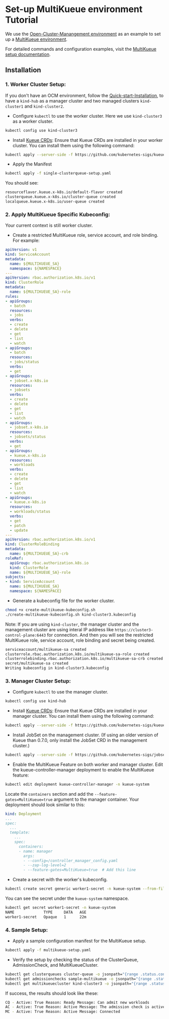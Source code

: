 
# Set-up MultiKueue environment Tutorial

We use the [Open-Cluster-Manangement environment](https://open-cluster-management.io) as an example to set up a [MultiKueue environment](https://kueue.sigs.k8s.io/docs/concepts/multikueue/). 

For detailed commands and configuration examples, visit the [MultiKueue setup documentation](https://kueue.sigs.k8s.io/docs/tasks/manage/setup_multikueue/).



## Installation

### 1. Worker Cluster Setup:
If you don't have an OCM environment, follow the [Quick-start-Installation](https://open-cluster-management.io/getting-started/quick-start/), to have a `kind-hub` as a manager cluster and two managed clusters `kind-cluster1` and `kind-cluster2`.

- Configure `kubectl` to use the worker cluster. Here we use `kind-cluster3` as a worker cluster.
```bash
kubectl config use kind-cluster3 
```

- Install [Kueue CRDs](https://github.com/kubernetes-sigs/kueue): Ensure that Kueue CRDs are installed in your worker cluster. You can install them using the following command:
```bash
kubectl apply --server-side -f https://github.com/kubernetes-sigs/kueue/releases/download/v0.7.1/manifests.yaml
```

- Apply the Manifest
```bash
kubectl apply -f single-clusterqueue-setup.yaml
```
You should see:
```bash
resourceflavor.kueue.x-k8s.io/default-flavor created
clusterqueue.kueue.x-k8s.io/cluster-queue created
localqueue.kueue.x-k8s.io/user-queue created
```

### 2. Apply MultiKueue Specific Kubeconfig:
Your current context is still worker cluster.
- Create a restricted MultiKueue role, service account, and role binding. For example: 

```yaml
apiVersion: v1
kind: ServiceAccount
metadata:
  name: ${MULTIKUEUE_SA}
  namespace: ${NAMESPACE}
---
apiVersion: rbac.authorization.k8s.io/v1
kind: ClusterRole
metadata:
  name: ${MULTIKUEUE_SA}-role
rules:
- apiGroups:
  - batch
  resources:
  - jobs
  verbs:
  - create
  - delete
  - get
  - list
  - watch
- apiGroups:
  - batch
  resources:
  - jobs/status
  verbs:
  - get
- apiGroups:
  - jobset.x-k8s.io
  resources:
  - jobsets
  verbs:
  - create
  - delete
  - get
  - list
  - watch
- apiGroups:
  - jobset.x-k8s.io
  resources:
  - jobsets/status
  verbs:
  - get
- apiGroups:
  - kueue.x-k8s.io
  resources:
  - workloads
  verbs:
  - create
  - delete
  - get
  - list
  - watch
- apiGroups:
  - kueue.x-k8s.io
  resources:
  - workloads/status
  verbs:
  - get
  - patch
  - update
---
apiVersion: rbac.authorization.k8s.io/v1
kind: ClusterRoleBinding
metadata:
  name: ${MULTIKUEUE_SA}-crb
roleRef:
  apiGroup: rbac.authorization.k8s.io
  kind: ClusterRole
  name: ${MULTIKUEUE_SA}-role
subjects:
- kind: ServiceAccount
  name: ${MULTIKUEUE_SA}
  namespace: ${NAMESPACE}
```

- Generate a kubeconfig file for the worker cluster.
```bash
chmod +x create-multikueue-kubeconfig.sh
./create-multikueue-kubeconfig.sh kind-cluster3.kubeconfig
```
Note: If you are using `kind-cluster`, the manager cluster and the management cluster are using interal IP address like `https://cluster3-control-plane:6443` for connection.
And then you will see the restricted MultiKueue role, service account, role binding and secret being created.

```bash
serviceaccount/multikueue-sa created
clusterrole.rbac.authorization.k8s.io/multikueue-sa-role created
clusterrolebinding.rbac.authorization.k8s.io/multikueue-sa-crb created
secret/multikueue-sa created
Writing kubeconfig in kind-cluster3.kubeconfig
```

### 3. Manager Cluster Setup:
- Configure `kubectl` to use the manager cluster.

```bash
kubectl config use kind-hub
```
- Install [Kueue CRDs](https://github.com/kubernetes-sigs/kueue): Ensure that Kueue CRDs are installed in your manager cluster. You can install them using the following command:
```bash
kubectl apply --server-side -f https://github.com/kubernetes-sigs/kueue/releases/download/v0.7.1/manifests.yaml
```

- Install JobSet on the management cluster. (If using an older version of Kueue than 0.7.0, only install the JobSet CRD in the management cluster.)

```bash
kubectl apply --server-side -f https://github.com/kubernetes-sigs/jobset/releases/download/v0.5.2/manifests.yaml
```

- Enable the MultiKueue Feature on both worker and manager cluster.
Edit the kueue-controller-manager deployment to enable the MultiKueue feature: 
```bash
kubectl edit deployment kueue-controller-manager -n kueue-system
```

Locate the `containers` section and add the `--feature-gates=MultiKueue=true` argument to the manager container. Your deployment should look similar to this:
```yaml
kind: Deployment
...
spec:
  ...
  template:
    ...
    spec:
      containers:
      - name: manager
        args:
        - --config=/controller_manager_config.yaml
        - --zap-log-level=2
        - --feature-gates=MultiKueue=true  # Add this line
```

- Create a secret with the worker's kubeconfig.
```bash
kubectl create secret generic worker1-secret -n kueue-system --from-file=kubeconfig=kind-cluster3.kubeconfig
```
You can see the secret under the `kueue-system` namespace.
```bash
kubectl get secret worker1-secret -n kueue-system
NAME             TYPE     DATA   AGE
worker1-secret   Opaque   1      22m
```

### 4. Sample Setup:
- Apply a sample configuration manifest for the MultiKueue setup.
```bash
kubectl apply -f multikueue-setup.yaml 
```

- Verify the setup by checking the status of the ClusterQueue, AdmissionCheck, and MultiKueueCluster.
```bash
kubectl get clusterqueues cluster-queue -o jsonpath="{range .status.conditions[?(@.type == \"Active\")]}CQ - Active: {@.status} Reason: {@.reason} Message: {@.message}{'\n'}{end}"
kubectl get admissionchecks sample-multikueue -o jsonpath="{range .status.conditions[?(@.type == \"Active\")]}AC - Active: {@.status} Reason: {@.reason} Message: {@.message}{'\n'}{end}"
kubectl get multikueuecluster kind-cluster3 -o jsonpath="{range .status.conditions[?(@.type == \"Active\")]}MC - Active: {@.status} Reason: {@.reason} Message: {@.message}{'\n'}{end}"

```

If success, the results should look like these:
```bash
CQ - Active: True Reason: Ready Message: Can admit new workloads
AC - Active: True Reason: Active Message: The admission check is active
MC - Active: True Reason: Active Message: Connected
```

